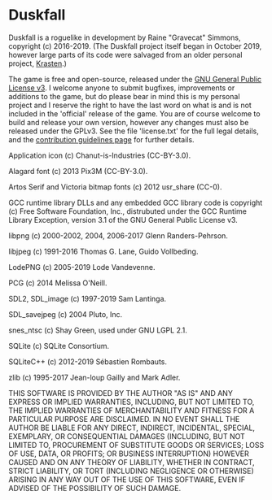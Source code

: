# Duskfall

Duskfall is a roguelike in development by Raine "Gravecat" Simmons, copyright (c) 2016-2019. (The Duskfall project itself began in October 2019, however large parts of its code were salvaged from an older personal project, [Krasten](https://github.com/Gravecat/Duskfall/wiki/Krasten).)

The game is free and open-source, released under the [GNU General Public License v3](https://www.gnu.org/licenses/gpl-3.0.en.html). I welcome anyone to submit bugfixes, improvements or additions to the game, but do please bear in mind this is my personal project and I reserve the right to have the last word on what is and is not included in the 'official' release of the game. You are of course welcome to build and release your own version, however any changes must also be released under the GPLv3. See the file 'license.txt' for the full legal details, and the [contribution guidelines page](https://github.com/Gravecat/Duskfall/blob/master/CONTRIBUTING.md) for further details.

Application icon (c) Chanut-is-Industries (CC-BY-3.0).

Alagard font (c) 2013 Pix3M (CC-BY-3.0).

Artos Serif and Victoria bitmap fonts (c) 2012 usr_share (CC-0).

GCC runtime library DLLs and any embedded GCC library code is copyright (c) Free Software Foundation, Inc., distrubuted under the GCC Runtime Library Exception, version 3.1 of the GNU General Public License v3.

libpng (c) 2000-2002, 2004, 2006-2017 Glenn Randers-Pehrson.

libjpeg (c) 1991-2016 Thomas G. Lane, Guido Vollbeding.

LodePNG (c) 2005-2019 Lode Vandevenne.

PCG (c) 2014 Melissa O'Neill.

SDL2, SDL_image (c) 1997-2019 Sam Lantinga.

SDL_savejpeg (c) 2004 Pluto, Inc.

snes_ntsc (c) Shay Green, used under GNU LGPL 2.1.

SQLite (c) SQLite Consortium.

SQLiteC++ (c) 2012-2019 Sébastien Rombauts.

zlib (c) 1995-2017 Jean-loup Gailly and Mark Adler.

THIS SOFTWARE IS PROVIDED BY THE AUTHOR "AS IS" AND ANY EXPRESS OR IMPLIED WARRANTIES, INCLUDING, BUT NOT LIMITED TO, THE IMPLIED WARRANTIES OF MERCHANTABILITY AND FITNESS FOR A PARTICULAR PURPOSE ARE DISCLAIMED. IN NO EVENT SHALL THE AUTHOR BE LIABLE FOR ANY DIRECT, INDIRECT, INCIDENTAL, SPECIAL, EXEMPLARY, OR CONSEQUENTIAL DAMAGES (INCLUDING, BUT NOT LIMITED TO, PROCUREMENT OF SUBSTITUTE GOODS OR SERVICES; LOSS OF USE, DATA, OR PROFITS; OR BUSINESS INTERRUPTION) HOWEVER CAUSED AND ON ANY THEORY OF LIABILITY, WHETHER IN CONTRACT, STRICT LIABILITY, OR TORT (INCLUDING NEGLIGENCE OR OTHERWISE) ARISING IN ANY WAY OUT OF THE USE OF THIS SOFTWARE, EVEN IF ADVISED OF THE POSSIBILITY OF SUCH DAMAGE.
